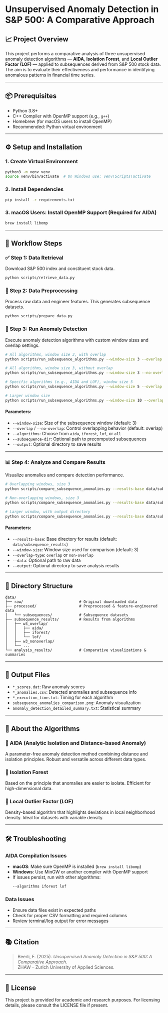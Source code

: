 
# Unsupervised Anomaly Detection in S&P 500: A Comparative Approach

## 📈 Project Overview
This project performs a comparative analysis of three unsupervised anomaly detection algorithms — **AIDA**, **Isolation Forest**, and **Local Outlier Factor (LOF)** — applied to subsequences derived from S&P 500 stock data. The aim is to evaluate their effectiveness and performance in identifying anomalous patterns in financial time series.

---

## 📦 Prerequisites
- Python 3.8+
- C++ Compiler with OpenMP support (e.g., `g++`)
- Homebrew (for macOS users to install OpenMP)
- Recommended: Python virtual environment

---

## ⚙️ Setup and Installation

### 1. Create Virtual Environment
```bash
python3 -m venv venv
source venv/bin/activate  # On Windows use: venv\Scripts\activate
```

### 2. Install Dependencies
```bash
pip install -r requirements.txt
```

### 3. macOS Users: Install OpenMP Support (Required for AIDA)
```bash
brew install libomp
```

---

## 🚀 Workflow Steps

### ✅ Step 1: Data Retrieval
Download S&P 500 index and constituent stock data.
```bash
python scripts/retrieve_data.py
```

### 🔧 Step 2: Data Preprocessing
Process raw data and engineer features. This generates subsequence datasets.
```bash
python scripts/prepare_data.py
```

### 🤖 Step 3: Run Anomaly Detection
Execute anomaly detection algorithms with custom window sizes and overlap settings.

```bash
# All algorithms, window size 3, with overlap
python scripts/run_subsequence_algorithms.py --window-size 3 --overlap --algorithms all

# All algorithms, window size 3, without overlap
python scripts/run_subsequence_algorithms.py --window-size 3 --no-overlap --algorithms all

# Specific algorithms (e.g., AIDA and LOF), window size 5
python scripts/run_subsequence_algorithms.py --window-size 5 --overlap --algorithms aida lof

# Larger window size
python scripts/run_subsequence_algorithms.py --window-size 10 --overlap --algorithms all
```

#### Parameters:
- `--window-size`: Size of the subsequence window (default: 3)
- `--overlap` / `--no-overlap`: Control overlapping behavior (default: overlap)
- `--algorithms`: Choose from `aida`, `iforest`, `lof`, or `all`
- `--subsequence-dir`: Optional path to precomputed subsequences
- `--output`: Optional directory to save results

---

### 📊 Step 4: Analyze and Compare Results
Visualize anomalies and compare detection performance.

```bash
# Overlapping windows, size 3
python scripts/compare_subsequence_anomalies.py --results-base data/subsequence_results --window-size 3 --overlap-type overlap

# Non-overlapping windows, size 3
python scripts/compare_subsequence_anomalies.py --results-base data/subsequence_results --window-size 3 --overlap-type nonoverlap

# Larger window, with output directory
python scripts/compare_subsequence_anomalies.py --results-base data/subsequence_results --window-size 10 --overlap-type overlap --output data/analysis_results/w10_overlap
```

#### Parameters:
- `--results-base`: Base directory for results (default: `data/subsequence_results`)
- `--window-size`: Window size used for comparison (default: 3)
- `--overlap-type`: `overlap` or `non-overlap`
- `--data`: Optional path to raw data
- `--output`: Optional directory to save analysis results

---

## 📁 Directory Structure
```
data/
├── raw/                         # Original downloaded data
├── processed/                   # Preprocessed & feature-engineered data
│   └── subsequences/            # Subsequence datasets
├── subsequence_results/         # Results from algorithms
│   ├── w3_overlap/
│   │   ├── aida/
│   │   ├── iforest/
│   │   └── lof/
│   ├── w3_nonoverlap/
│   └── ...
└── analysis_results/            # Comparative visualizations & summaries
```

---

## 📄 Output Files

- `*_scores.dat`: Raw anomaly scores
- `*_anomalies.csv`: Detected anomalies and subsequence info
- `*_execution_time.txt`: Timing for each algorithm
- `subsequence_anomalies_comparison.png`: Anomaly visualization
- `anomaly_detection_detailed_summary.txt`: Statistical summary

---

## 🧠 About the Algorithms

### 🔹 AIDA (Analytic Isolation and Distance-based Anomaly)
A parameter-free anomaly detection method combining distance and isolation principles. Robust and versatile across different data types.

### 🔹 Isolation Forest
Based on the principle that anomalies are easier to isolate. Efficient for high-dimensional data.

### 🔹 Local Outlier Factor (LOF)
Density-based algorithm that highlights deviations in local neighborhood density. Ideal for datasets with variable density.

---

## 🛠️ Troubleshooting

### AIDA Compilation Issues
- **macOS**: Make sure OpenMP is installed (`brew install libomp`)
- **Windows**: Use MinGW or another compiler with OpenMP support
- If issues persist, run with other algorithms:  
  ```bash
  --algorithms iforest lof
  ```

### Data Issues
- Ensure data files exist in expected paths
- Check for proper CSV formatting and required columns
- Review terminal/log output for error messages

---

## 📚 Citation
> Beerli, F. (2025). *Unsupervised Anomaly Detection in S&P 500: A Comparative Approach*.  
> ZHAW – Zurich University of Applied Sciences.

---

## 🧾 License
This project is provided for academic and research purposes. For licensing details, please consult the LICENSE file if present.
